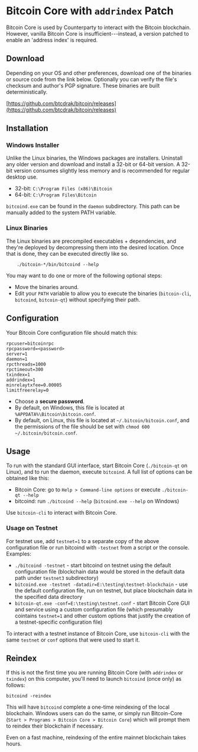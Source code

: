 # Bitcoin Core with ``addrindex`` Patch

Bitcoin Core is used by Counterparty to interact with the Bitcoin blockchain.  However, vanilla Bitcoin Core is insufficient---instead, a version patched to enable an 'address index' is required.


## Download

Depending on your OS and other preferences, download one of the binaries or source code from the link below. Optionally you can verify the file's checksum and author's PGP signature. These binaries are built deterministically.

[https://github.com/btcdrak/bitcoin/releases](https://github.com/btcdrak/bitcoin/releases) 


## Installation

### Windows Installer

Unlike the Linux binaries, the Windows packages are installers. Uninstall any older version and download and install a 32-bit or 64-bit version. A 32-bit version consumes slightly less memory and is recommended for regular desktop use.

* 32-bit: `C:\Program Files (x86)\Bitcoin`
* 64-bit: `C:\Program Files\Bitcoin`

`bitcoind.exe` can be found in the `daemon` subdirectory. This path can be manually added to the system PATH variable.

### Linux Binaries

The Linux binaries are precompiled executables + dependencies, and they're deployed by decompressing them into the desired location. Once that is done, they can be executed directly like so. 

        ./bitcoin-*/bin/bitcoind --help

You may want to do one or more of the following optional steps:
* Move the binaries around.
* Edit your `PATH` variable to allow you to execute the binaries (`bitcoin-cli`, `bitcoind`, `bitcoin-qt`) without specifying their path.


## Configuration

Your Bitcoin Core configuration file should match this:

    rpcuser=bitcoinrpc
    rpcpassword=<password>
    server=1
    daemon=1
    rpcthreads=1000
    rpctimeout=300
    txindex=1
    addrindex=1
    minrelaytxfee=0.00005
    limitfreerelay=0

* Choose a **secure password**.
* By default, on Windows, this file is located at `%APPDATA%\Bitcoin\bitcoin.conf`.
* By default, on Linux, this file is located at `~/.bitcoin/bitcoin.conf`, and the permissions of the file should be set with `chmod 600 ~/.bitcoin/bitcoin.conf`.

## Usage

To run with the standard GUI interface, start Bitcoin Core (`./bitcoin-qt` on Linux), and to run the daemon, execute `bitcoind`. A full list of options can be obtained like this:
* Bitcoin Core: go to `Help > Command-line options` or execute `./bitcoin-qt --help`
* bitcoind: run `./bitcoind --help` (`bitcoind.exe --help` on Windows)

Use `bitcoin-cli` to interact with Bitcoin Core.

### Usage on Testnet 

For testnet use, add `testnet=1` to a separate copy of the above configuration file or run bitcoind with `-testnet` from a script or the console. Examples:
* `./bitcoind -testnet` - start bitcoind on testnet using the default configuration file (blockchain data would be stored in the default data path under `testnet3` subdirectory)
* `bitcoind.exe -testnet -datadir=E:\testing\testnet-blockchain` - use the default configuration file, run on testnet, but place blockchain data in the specified data directory
* `bitcoin-qt.exe -conf=E:\testing\testnet.conf` - start Bitcoin Core GUI and service using a custom configuration file (which presumably cointains `testnet=1` and other custom options that justify the creation of a testnet-specific configuration file)

To interact with a testnet instance of Bitcoin Core, use `bitcoin-cli` with the same `testnet` or `conf` options that were used to start it.

## Reindex

If this is not the first time you are running Bitcoin Core (with `addrindex` or `txindex`) on this computer,
you'll need to launch ``bitcoind`` (once only) as follows:

    bitcoind -reindex

This will have `bitcoind` complete a one-time reindexing of the local blockchain. Windows users can do the same, or simply run Bitcoin-Core (`Start > Programs > Bitcoin Core > Bitcoin Core`) which will prompt them to reindex their blockchain if necessary.

Even on a fast machine, reindexing of the entire mainnet blockchain takes hours.
